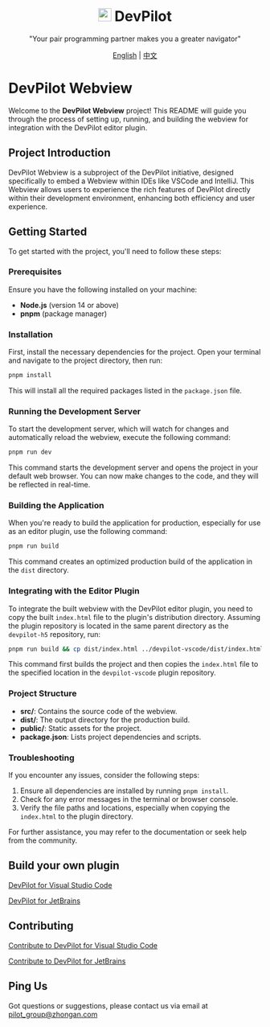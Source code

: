 <div align=center>

# <img src="./src/assets/devpilot.svg" width="26"> DevPilot

"Your pair programming partner makes you a greater navigator"

[English](README.md) | [中文](README_ZH.md)

</div>

# DevPilot Webview

Welcome to the **DevPilot Webview** project! This README will guide you through the process of setting up, running, and building the webview for integration with the DevPilot editor plugin.

## Project Introduction

DevPilot Webview is a subproject of the DevPilot initiative, designed specifically to embed a Webview within IDEs like VSCode and IntelliJ. This Webview allows users to experience the rich features of DevPilot directly within their development environment, enhancing both efficiency and user experience.

## Getting Started

To get started with the project, you'll need to follow these steps:

### Prerequisites

Ensure you have the following installed on your machine:

- **Node.js** (version 14 or above)
- **pnpm** (package manager)

### Installation

First, install the necessary dependencies for the project. Open your terminal and navigate to the project directory, then run:

```sh
pnpm install
```

This will install all the required packages listed in the `package.json` file.

### Running the Development Server

To start the development server, which will watch for changes and automatically reload the webview, execute the following command:

```sh
pnpm run dev
```

This command starts the development server and opens the project in your default web browser. You can now make changes to the code, and they will be reflected in real-time.

### Building the Application

When you're ready to build the application for production, especially for use as an editor plugin, use the following command:

```sh
pnpm run build
```

This command creates an optimized production build of the application in the `dist` directory.

### Integrating with the Editor Plugin

To integrate the built webview with the DevPilot editor plugin, you need to copy the built `index.html` file to the plugin's distribution directory. Assuming the plugin repository is located in the same parent directory as the `devpilot-h5` repository, run:

```sh
pnpm run build && cp dist/index.html ../devpilot-vscode/dist/index.html
```

This command first builds the project and then copies the `index.html` file to the specified location in the `devpilot-vscode` plugin repository.

### Project Structure

- **src/**: Contains the source code of the webview.
- **dist/**: The output directory for the production build.
- **public/**: Static assets for the project.
- **package.json**: Lists project dependencies and scripts.

### Troubleshooting

If you encounter any issues, consider the following steps:

1. Ensure all dependencies are installed by running `pnpm install`.
2. Check for any error messages in the terminal or browser console.
3. Verify the file paths and locations, especially when copying the `index.html` to the plugin directory.

For further assistance, you may refer to the documentation or seek help from the community.

## Build your own plugin

[DevPilot for Visual Studio Code](https://github.com/openpilot-hub/devpilot-vscode/blob/main/BUILD_PLUGIN_ZH.md)

[DevPilot for JetBrains](https://github.com/openpilot-hub/devpilot-intellij/blob/main/BUILD_PLUGIN_ZH.md)

## Contributing

[Contribute to DevPilot for Visual Studio Code](https://github.com/openpilot-hub/devpilot-vscode/blob/main/CONTRIBUTING_ZH.md)

[Contribute to DevPilot for JetBrains](https://github.com/openpilot-hub/devpilot-intellij/blob/main/CONTRIBUTING_ZH.md)

## Ping Us

Got questions or suggestions, please contact us via email at [pilot_group@zhongan.com](mailto:pilot_group@zhongan.com)